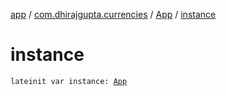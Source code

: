 [app](../../index.md) / [com.dhirajgupta.currencies](../index.md) / [App](index.md) / [instance](./instance.md)

# instance

`lateinit var instance: `[`App`](index.md)